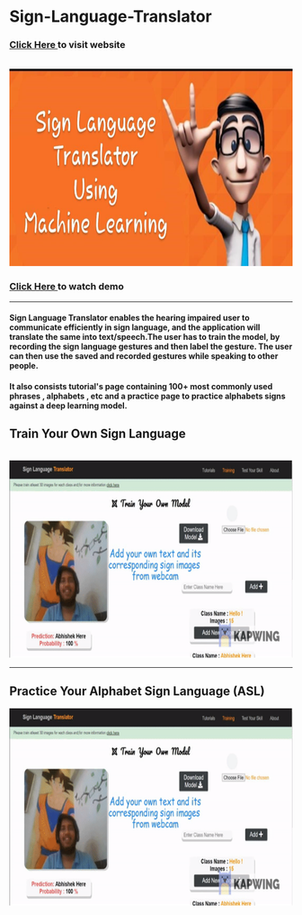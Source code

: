 # Sign-Language-Translator

### <a href = "https://elysian01.github.io/Sign-Language-Translator/index.html"> Click Here </a> to visit website
<br>
  
<img src="./docs/Thumbnail.jpeg" alt="#" width="600px" height="350px">

### <a href = "https://youtu.be/TQHRHdGpT70"> Click Here </a> to watch demo 

<hr>

#### Sign Language Translator enables the hearing impaired user to communicate efficiently in sign language, and the application will translate the same into text/speech.The user has to train the model, by recording the sign language gestures and then label the gesture. The user can then use the saved and recorded gestures while speaking to other people.

#### It also consists tutorial's page containing 100+ most commonly used phrases , alphabets , etc and a practice page to practice alphabets signs against a deep learning model.  

<h2>Train Your Own Sign Language</h2>
<br>

<img src="./docs/Videos/training-demo.gif" alt="#" width="700px" height="350px">
<br><hr>

<h2>Practice Your Alphabet Sign Language (ASL)</h2>

<img src="./docs/Videos/training-demo.gif" alt="#" width="700px" height="350px">

<br>




